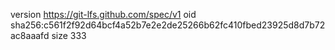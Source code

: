 version https://git-lfs.github.com/spec/v1
oid sha256:c561f2f92d64bcf4a52b7e2e2de25266b62fc410fbed23925d8d7b72ac8aaafd
size 333
